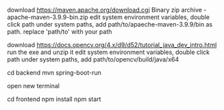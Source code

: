 download https://maven.apache.org/download.cgi Binary zip archive - apache-maven-3.9.9-bin.zip
edit system environment variables, double click path under system paths, add path/to/apaeche-maven-3.9.9/bin as path. replace 'path/to' with your path

download https://docs.opencv.org/4.x/d9/d52/tutorial_java_dev_intro.html
run the exe and unzip it
edit system environment variables, double click path under system paths, add path/to/opencv/build/java/x64

cd backend
mvn spring-boot-run

open new terminal

cd frontend
npm install
npm start
